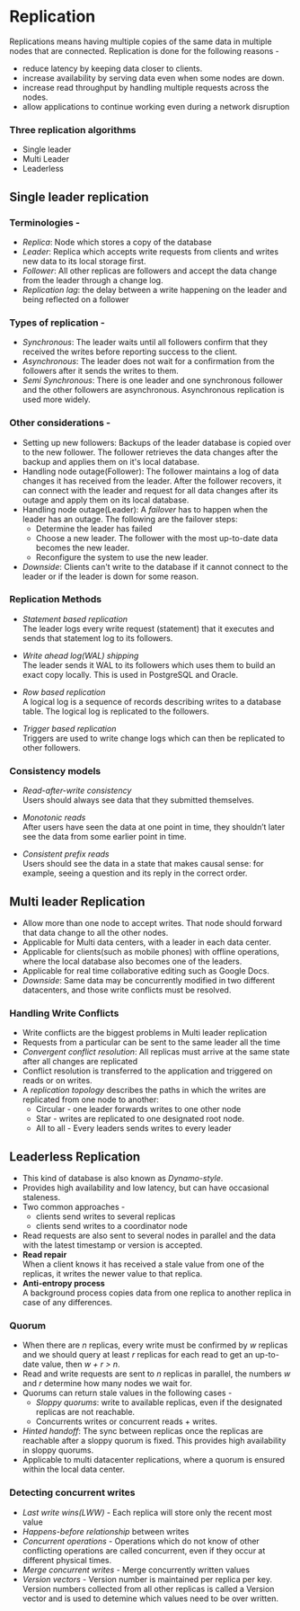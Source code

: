 # Replication

Replications means having multiple copies of the same data in multiple nodes that are connected. Replication is done for the following reasons -
- reduce latency by keeping data closer to clients.
- increase availability by serving data even when some nodes are down.
- increase read throughput by handling multiple requests across the nodes.
- allow applications to continue working even during a network disruption

### Three replication algorithms
- Single leader
- Multi Leader
- Leaderless

## Single leader replication
### Terminologies -
- *Replica*: Node which stores a copy of the database
- *Leader*: Replica which accepts write requests from clients and writes new data to its local storage first.
- *Follower*: All other replicas are followers and accept the data change from the leader through a change log.
- *Replication lag*: the delay between a write happening on the leader and being reflected on a follower

### Types of replication -
- *Synchronous*: The leader waits until all followers confirm that they received the writes before reporting success to the client.
- *Asynchronous*: The leader does not wait for a confirmation from the followers after it sends the writes to them.
- *Semi Synchronous*: There is one leader and one synchronous follower and the other followers are asynchronous.
Asynchronous replication is used more widely.

### Other considerations -
- Setting up new followers: Backups of the leader database is copied over to the new follower. The follower retrieves the data changes after the backup and applies them on it's local database.
- Handling node outage(Follower): The follower maintains a log of data changes it has received from the leader. After the follower recovers, it can connect with the leader and request for all data changes after its outage and apply them on its local database.
- Handling node outage(Leader): A *failover* has to happen when the leader has an outage. The following are the failover steps:
    - Determine the leader has failed
    - Choose a new leader. The follower with the most up-to-date data becomes the new leader.
    - Reconfigure the system to use the new leader. 
- *Downside*: Clients can't write to the database if it cannot connect to the leader or if the leader is down for some reason.

### Replication Methods
- *Statement based replication*<br>
The leader logs every write request (statement) that it executes and sends that statement log to its followers.

- *Write ahead log(WAL) shipping*<br>
The leader sends it WAL to its followers which uses them to build an exact copy locally.
This is used in PostgreSQL and Oracle.

- *Row based replication*<br>
A logical log is a sequence of records describing writes to a database table. The logical log is replicated to the followers.

- *Trigger based replication*<br>
Triggers are used to write change logs which can then be replicated to other followers.


### Consistency models
- *Read-after-write consistency*<br>
Users should always see data that they submitted themselves.

- *Monotonic reads*<br>
After users have seen the data at one point in time, they shouldn’t later see the data from some earlier point in time.

- *Consistent prefix reads*<br>
Users should see the data in a state that makes causal sense: for example, seeing a question and its reply in the correct order.


## Multi leader Replication

- Allow more than one node to accept writes. That node should forward that data change to all the other nodes.
- Applicable for Multi data centers, with a leader in each data center.
- Applicable for clients(such as mobile phones) with offline operations, where the local database also becomes one of the leaders.
- Applicable for real time collaborative editing such as Google Docs.
- *Downside*: Same data may be concurrently modified in two different datacenters, and those write conflicts must be resolved.

### Handling Write Conflicts

- Write conflicts are the biggest problems in Multi leader replication
- Requests from a particular can be sent to the same leader all the time
- *Convergent conflict resolution*: All replicas must arrive at the same state after all changes are replicated
- Conflict resolution is transferred to the application and triggered on reads or on writes.
- A *replication topology* describes the paths in which the writes are replicated from one node to another:
    - Circular - one leader forwards writes to one other node
    - Star - writes are replicated to one designated root node.
    - All to all - Every leaders sends writes to every leader

## Leaderless Replication

- This kind of database is also known as *Dynamo-style*.
- Provides high availability and low latency, but can have occasional staleness.
- Two common approaches -
    - clients send writes to several replicas
    - clients send writes to a coordinator node
- Read requests are also sent to several nodes in parallel and the data with the latest timestamp or version is accepted.
- **Read repair**<br>
When a client knows it has received a stale value from one of the replicas, it writes the newer value to that replica.
- **Anti-entropy process**<br>
A background process copies data from one replica to another replica in case of any differences.

### Quorum
- When there are *n* replicas, every write must be confirmed by *w* replicas and we should query at least *r* replicas for each read to get an up-to-date value, then *w + r > n*.
- Read and write requests are sent to *n* replicas in parallel, the numbers *w* and *r* determine how many nodes we wait for.
- Quorums can return stale values in the following cases -
    - *Sloppy quorums*: write to available replicas, even if the designated replicas are not reachable. 
    - Concurrents writes or concurrent reads + writes.
- *Hinted handoff*: The sync between replicas once the replicas are reachable after a sloppy quorum is fixed. This provides high availability in sloppy quorums.
- Applicable to multi datacenter replications, where a quorum is ensured within the local data center.

### Detecting concurrent writes
- *Last write wins(LWW)* - Each replica will store only the recent most value
- *Happens-before relationship* between writes
- *Concurrent operations* - Operations which do not know of other conflicting operations are called concurrent, even if they occur at different physical times.
- *Merge concurrent writes* - Merge concurrently written values
- *Version vectors* - Version number is maintained per replica per key. Version numbers collected from all other replicas is called a Version vector and is used to detemine which values need to be over written.












